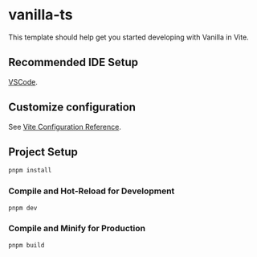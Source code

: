 # vanilla-ts

This template should help get you started developing with Vanilla in Vite.

## Recommended IDE Setup

[VSCode](https://code.visualstudio.com/).

## Customize configuration

See [Vite Configuration Reference](https://vitejs.dev/config/).

## Project Setup

```sh
pnpm install
```

### Compile and Hot-Reload for Development

```sh
pnpm dev
```

### Compile and Minify for Production

```sh
pnpm build
```
